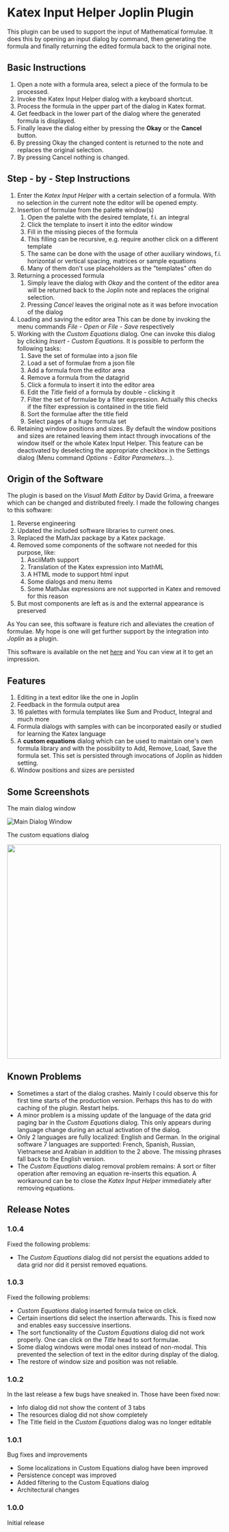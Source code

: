# Katex Input Helper Joplin Plugin

This plugin can be used to support the input of Mathematical formulae. It does this by opening an input dialog by command, then generating the formula and finally returning the edited formula back to the original note.

## Basic Instructions

1. Open a note with a formula area, select a piece of the formula to be processed.
2. Invoke the Katex Input Helper dialog with a keyboard shortcut.
3. Process the formula in the upper part of the dialog in Katex format.
4. Get feedback in the lower part of the dialog where the generated formula is displayed.
5. Finally leave the dialog either by pressing the **Okay** or the **Cancel** button.
6. By pressing Okay the changed content is returned to the note and replaces the original selection.
7. By pressing Cancel nothing is changed.

## Step - by - Step Instructions

1. Enter the *Katex Input Helper* with a certain selection of a formula. With no selection in the current note the editor will be opened empty.
1. Insertion of formulae from the palette window(s)
   1. Open the palette with the desired template, f.i. an integral
   2. Click the template to insert it into the editor window
   3. Fill in the missing pieces of the formula
   4. This filling can be recursive, e.g. require another click on a different template
   5. The same can be done with the usage of other auxiliary windows, f.i. horizontal or vertical spacing, matrices or sample equations
   6. Many of them don't use placeholders as the "templates" often do
5. Returning a processed formula
   1. Simply leave the dialog with *Okay* and the content of the editor area will be returned back to the Joplin note and replaces the original selection.
   2. Pressing *Cancel* leaves the original note as it was before invocation of the dialog
3. Loading and saving the editor area
   This can be done by invoking the menu commands *File - Open* or *File - Save* respectively
4. Working with the *Custom Equations* dialog.
   One can invoke this dialog by clicking *Insert - Custom Equations*.
   It is possible to perform the following tasks:
   1. Save the set of formulae into a json file
   2. Load a set of formulae from a json file
   3. Add a formula from the editor area
   4. Remove a formula from the datagrid
   5. Click a formula to insert it into the editor area
   6. Edit the *Title* field of a formula by double - clicking it
   7. Filter the set of formulae by a filter expression. Actually this checks if the filter expression is contained in the title field
   8. Sort the formulae after the title field
   9. Select pages of a huge formula set
1. Retaining window positions and sizes.
   By default the window positions and sizes are retained leaving them intact through invocations of the window itself or the whole Katex Input Helper.
   This feature can be deactivated by deselecting the appropriate checkbox in the Settings dialog (Menu command *Options - Editor Parameters...*).

## Origin of the Software

The plugin is based on the *Visual Math Editor* by David Grima, a freeware which can be changed and distributed freely. I made the following changes to this software:

1. Reverse engineering
2. Updated the included software libraries to current ones.
3. Replaced the MathJax package by a Katex package.
4. Removed some components of the software not needed for this purpose, like:
   1. AsciiMath support
   2. Translation of the Katex expression into MathML
   3. A HTML mode to support html input
   4. Some dialogs and menu items
   5. Some MathJax expressions are not supported in Katex and removed for this reason
5. But most components are left as is and the external appearance is preserved

As You can see, this software is feature rich and alleviates the creation of formulae. My hope is one will get further support by the integration into *Joplin* as a plugin.

This software is available on the net [here](https://visualmatheditor.equatheque.net/VisualMathEditor.html?runLocal&codeType=Latex&encloseAllFormula=false&style=aguas&localType=en_US) and You can view at it to get an impression.

## Features

1. Editing in a text editor like the one in Joplin
2. Feedback in the formula output area
3. 16 palettes with formula templates like Sum and Product, Integral and much more
4. Formula dialogs with samples with can be incorporated easily or studied for learning the Katex language
5. A **custom equations** dialog which can be used to maintain one's own formula library and with the possibility to Add, Remove, Load, Save the formula set. This set is persisted through invocations of Joplin as hidden setting.
6. Window positions and sizes are persisted

## Some Screenshots

The main dialog window

![Main Dialog Window](./img/Katex-Input-Helper.png)

The custom equations dialog

<img src="img/Custom-Equations.png" width="500" />

## Known Problems

- Sometimes a start of the dialog crashes. Mainly I could observe this for first time starts of the production version. Perhaps this has to do with caching of the plugin. Restart helps.
- A minor problem is a missing update of the language of the data grid paging bar in the *Custom Equations* dialog. This only appears during language change during an actual activation of the dialog.
- Only 2 languages are fully localized: English and German. In the original software 7 languages are supported: French, Spanish, Russian, Vietnamese and Arabian in addition to the 2 above. The missing phrases fall back to the English version.
- The *Custom Equations* dialog removal problem remains: A sort or filter operation after removing an equation re-inserts this equation. A workaround can be to close the *Katex Input Helper* immediately after removing equations.

## Release Notes

### 1.0.4

Fixed the following problems:

- The *Custom Equations* dialog did not persist the equations added to data grid nor did it persist removed equations.

### 1.0.3

Fixed the following problems:

- *Custom Equations* dialog inserted formula twice on click.
- Certain insertions did select the insertion afterwards. This is fixed now and enables easy successive insertions.
- The sort functionality of the *Custom Equations* dialog did not work properly. One can click on the *Title* head to sort formulae.
- Some dialog windows were modal ones instead of non-modal. This prevented the selection of text in the editor during display of the dialog.
- The restore of window size and position was not reliable.

### 1.0.2

In the last release a few bugs have sneaked in. Those have been fixed now:

- Info dialog did not show the content of 3 tabs
- The resources dialog did not show completely
- The Title field in the *Custom Equations* dialog was no longer editable

### 1.0.1

Bug fixes and improvements

- Some localizations in Custom Equations dialog have been improved
- Persistence concept was improved
- Added filtering to the Custom Equations dialog
- Architectural changes

### 1.0.0

Initial release

